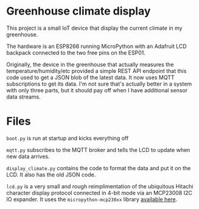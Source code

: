 # Greenhouse climate display

This project is a small IoT device that display the current climate in my greenhouse.

The hardware is an ESP8266 running MicroPython with an Adafruit LCD backpack connected to the two free pins on the ESP01.

Originally, the device in the greenhouse that actually measures the temperature/humidity/etc provided a simple REST API endpoint that this code used to get a JSON blob of the latest data. It now uses MQTT subscriptions to get its data. I'm not sure that's actually better in a system with only three parts, but it should pay off when I have additional sensor data streams.

# Files

`boot.py` is run at startup and kicks everything off

`mqtt.py` subscribes to the MQTT broker and tells the LCD to update when new data arrives.

`display_climate.py` contains the code to format the data and put it on the LCD. It also has the old JSON code.

`lcd.py` is a very small and rough reimplimentation of the ubiquitous Hitachi character display protocol connected in 4-bit mode via an MCP23008 I2C IO expander. It uses the `micropython-mcp230xx` library [available here](https://github.com/ShrimpingIt/micropython-mcp230xx).


